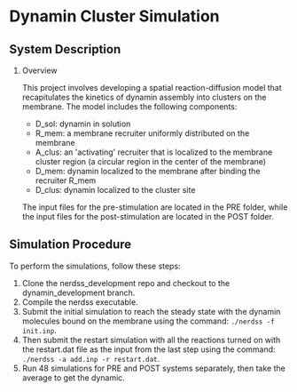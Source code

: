 # Dynamin Cluster Simulation
## System Description

1. Overview
    
    This project involves developing a spatial reaction-diffusion model that recapitulates the kinetics of dynamin assembly into clusters on the membrane. The model includes the following components:
    
    - D_sol: dynamin in solution
    - R_mem: a membrane recruiter uniformly distributed on the membrane
    - A_clus: an 'activating' recruiter that is localized to the membrane cluster region (a circular region in the center of the membrane)
    - D_mem: dynamin localized to the membrane after binding the recruiter R_mem
    - D_clus: dynamin localized to the cluster site
    
    The input files for the pre-stimulation are located in the PRE folder, while the input files for the post-stimulation are located in the POST folder.
    

## Simulation Procedure

To perform the simulations, follow these steps:

1. Clone the nerdss_development repo and checkout to the dynamin_development branch.
2. Compile the nerdss executable.
3. Submit the initial simulation to reach the steady state with the dynamin molecules bound on the membrane using the command: `./nerdss -f init.inp`.
4. Then submit the restart simulation with all the reactions turned on with the restart.dat file as the input from the last step using the command: `./nerdss -a add.inp -r restart.dat`.
5. Run 48 simulations for PRE and POST systems separately, then take the average to get the dynamic.